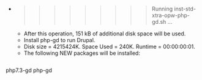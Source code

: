 * >>>>>>>>> Running inst-std-xtra-opw-php-gd.sh ...
  * After this operation, 151 kB of additional disk space will be used.
  * Install php-gd to run Drupal.
  * Disk size = 4215424K. Space Used = 240K. Runtime = 00:00:00:01.
  * The following NEW packages will be installed:
  ```bash
php7.3-gd php-gd
  ```
